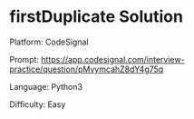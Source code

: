 # firstDuplicate Solution

Platform: CodeSignal

Prompt: https://app.codesignal.com/interview-practice/question/pMvymcahZ8dY4g75q

Language: Python3

Difficulty: Easy
